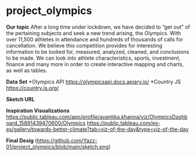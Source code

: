 # project_olympics
**Our topic**
After a long time under lockdown, we have decided to “get out” of the pertaining subjects and seek a new trend arising, the Olympics. With over 11,500 athletes in attendance and hundreds of thousands of calls for cancellation. We believe this competition provides for interesting information to be looked for, measured, analyzed, cleaned, and conclusions to be made. We can look into athlete characteristics, sports, investment, finance and many more in order to create interactive mapping and charts, as well as tables. 

**Data Set**
*Olympics API
https://olympicsapi.docs.apiary.io/
*Country JS
https://country.js.org/

**Sketch URL**


**Inspiration Visualizations**
https://public.tableau.com/app/profile/avantika.khanna/viz/OlympicsDashboard_15891439470600/Olympics
https://public.tableau.com/es-es/gallery/towards-better-climate?tab=viz-of-the-day&type=viz-of-the-day 

**Final Desig**
(https://github.com/Yazz-01/project_olympics/blob/main/sketch.png)



